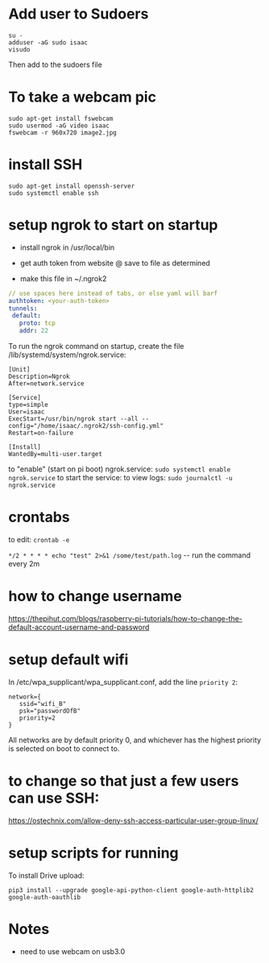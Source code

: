 # Add user to Sudoers
```
su -
adduser -aG sudo isaac
visudo
```

Then add to the sudoers file


# To take a webcam pic
```
sudo apt-get install fswebcam
sudo usermod -aG video isaac
fswebcam -r 960x720 image2.jpg
```

# install SSH
```
sudo apt-get install openssh-server
sudo systemctl enable ssh
```

# setup ngrok to start on startup

 - install ngrok in /usr/local/bin
 - get auth token from website @ save to file as determined

 - make this file in ~/.ngrok2


 ```yml
// use spaces here instead of tabs, or else yaml will barf
authtoken: <your-auth-token>
tunnels:
  default:
    proto: tcp
    addr: 22
 ```

To run the ngrok command on startup, create the file
/lib/systemd/system/ngrok.service:

```
[Unit]
Description=Ngrok
After=network.service

[Service]
type=simple
User=isaac
ExecStart=/usr/bin/ngrok start --all --config="/home/isaac/.ngrok2/ssh-config.yml"
Restart=on-failure

[Install]
WantedBy=multi-user.target
```


to "enable" (start on pi boot) ngrok.service: `sudo systemctl enable ngrok.service`
to start the service:
to view logs: `sudo journalctl -u ngrok.service`

# crontabs

to edit: `crontab -e`

`*/2 * * * * echo "test" 2>&1 /some/test/path.log` -- run the command every 2m

# how to change username

https://thepihut.com/blogs/raspberry-pi-tutorials/how-to-change-the-default-account-username-and-password

# setup default wifi

In /etc/wpa_supplicant/wpa_supplicant.conf, add the line `priority 2`:

```
network={
   ssid="wifi_B"
   psk="passwordOfB"
   priority=2
}
```

All networks are by default priority 0, and whichever has the highest
priority is selected on boot to connect to.

# to change so that just a few users can use SSH:

https://ostechnix.com/allow-deny-ssh-access-particular-user-group-linux/

# setup scripts for running

To install Drive upload:

`pip3 install --upgrade google-api-python-client google-auth-httplib2 google-auth-oauthlib`



# Notes
 - need to use webcam on usb3.0
